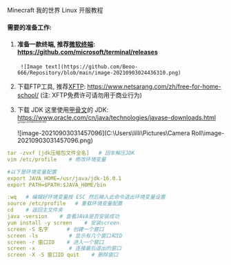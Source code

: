 Minecraft 我的世界 Linux 开服教程

#### 需要的准备工作:

1. #### 准备一款终端, 推荐[微软终端](https://github.com/microsoft/terminal/releases): https://github.com/microsoft/terminal/releases

        ![Image text](https://github.com/Beoo-666/Repository/blob/main/image-20210903024436310.png)
2. 下载FTP工具, 推荐[XFTP](https://www.netsarang.com/zh/free-for-home-school/): https://www.netsarang.com/zh/free-for-home-school/ (注: XFTP免费许可请勿用于商业行为)

3. 下载 JDK 这里使用[甲骨文](https://www.oracle.com/cn/java/technologies/javase-downloads.html)的 JDK: https://www.oracle.com/cn/java/technologies/javase-downloads.html 
                                          <img src="C:\Users\lilli\Pictures\Camera Roll\image-20210903030753154.png" alt="image-20210903030753154" style="zoom: 33%;" /> 

   ![image-20210903031457096](C:\Users\lilli\Pictures\Camera Roll\image-20210903031457096.png) 

    

```yaml
tar -zvxf [jdk压缩包文件全名]   # 回车解压JDK
vim /etc/profile    # 修改环境变量

#以下是环境变量配置
export JAVA_HOME=/usr/java/jdk-16.0.1
export PATH=$PATH:$JAVA_HOME/bin

:wq   # 编辑好环境变量按 ESC 然后输入此命令退出环境变量设置
source /etc/profile   # 重载环境变量配置
cd    # 返回主文件夹
java -version    # 查看JAVA是否安装成功
yum install -y screen    # 安装screen
screen -S 名字      # 创建一个窗口
screen -ls          # 显示有几个窗口和ID
screen -r 窗口ID    # 进入一个窗口
screen -x           # 连接最后退出的窗口
screen -X -S 窗口ID quit    # 删除窗口
```


